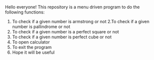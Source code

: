 Hello everyone!
This repository is a menu driven program to do the following functions:
1. To check if a given number is armstrong or not
2.To check if a given number is pallindrome or not
3. To check if a given number is a perfect square or not
4. To check if a given number is perfect cube or not
5. To open calculator 
6. To exit the program
7. Hope it will be useful
